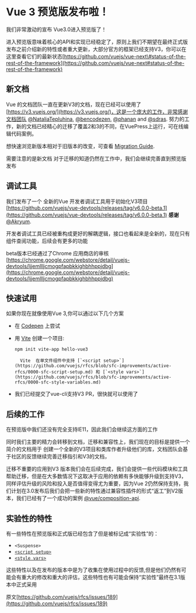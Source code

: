 # Vue 3 预览版发布啦！

我们非常激动的宣布 Vue3.0进入预览版了！

进入预览版意味着核心的API和实现已经稳定了，原则上我们不期望在最终正式版发布之前介绍新的特性或者重大更新，大部分官方的框架已经支持V3，你可以在这里查看它们的最新状态[https://github.com/vuejs/vue-next\#status-of-the-rest-of-the-framework](https://github.com/vuejs/vue-next#status-of-the-rest-of-the-framework)  


## 新文档

Vue 的文档团队一直在更新V3的文档，现在已经可以使用了[https://v3.vuejs.org/](https://v3.vuejs.org/)，这是一个庞大的工作，非常感谢文档团队 [@NataliaTepluhina](https://github.com/NataliaTepluhina), [@bencodezen](https://github.com/bencodezen), [@phanan](https://github.com/phanan) and [@sdras](https://github.com/sdras). 努力的工作，新的文档已经精心的迁移了覆盖2和3的不同，在VuePress上运行，可在线编辑代码案例。

想快速浏览新版本相对于旧版本的改变，可查看  [Migration Guide](https://v3.vuejs.org/guide/migration/introduction.html).

需要注意的是新文档 对于迁移的知道仍然在工作中，我们会继续完善直到预览版发布





## 调试工具

我们发布了一个 全新的Vue 开发者调试工具用于初始化V3项目[https://github.com/vuejs/vue-devtools/releases/tag/v6.0.0-beta.1](https://github.com/vuejs/vue-devtools/releases/tag/v6.0.0-beta.1)  **感谢** [@Akryum](https://github.com/Akryum).

 开发者调试工具已经被重构成更好的解耦逻辑，接口也看起来是全新的，现在只有组件查阅功能，后续会有更多的功能

beta版本已经通过了Chrome 应用商店的审核 [https://chrome.google.com/webstore/detail/vuejs-devtools/ljjemllljcmogpfapbkkighbhhppjdbg](https://chrome.google.com/webstore/detail/vuejs-devtools/ljjemllljcmogpfapbkkighbhhppjdbg)  


##  快速试用

如果你现在就像使用Vue 3,你可以通过以下几个方案

* 在 [Codepen](https://codepen.io/team/Vue/pen/KKpRVpx) 上尝试
* 用 [Vite](https://github.com/vitejs/vite) 创建一个项目:

  ```text
  npm init vite-app hello-vue3
  ```

        Vite  在单文件组件中支持 [`<script setup>`](https://github.com/vuejs/rfcs/blob/sfc-improvements/active-rfcs/0000-sfc-script-setup.md) 和 [`<style vars>`](https://github.com/vuejs/rfcs/blob/sfc-improvements/active-rfcs/0000-sfc-style-variables.md)

* 我们已经提交了vue-cli支持V3 PR，很快就可以使用了

##  后续的工作

在预览版中我们还没有完全支持IE11，因此我们会继续这方面的工作

 同时我们主要的精力会转移到文档，迁移和兼容性上，我们现在的目标是提供一个简介的文档用于 创建一个全新的V3项目和类库作者升级他们的库，文档团队会基于社区的反馈继续完善迁移指引和V3的文档，

 迁移不重要的应用到V3 版本我们会在后续完成，我们会提供一些代码模块和工具帮助迁移，但是在大多数情况下这取决于应用的依赖有多快能够升级到支持V3，同样评估升级的风险和投入是否值得变得尤为重要，因为Vue 2仍然保持支持，我们计划在3.0发布后我们会把一些新的特性通过兼容性插件的形式“返工”到V2版本，我们已经有了一个成功的案例 [@vue/composition-api](https://github.com/vuejs/composition-api).

##  实验性的特性

 有一些特性在预览版和正式版已经包含了但是被标记成“实验性”的：

* `<Suspense>`
* [`<script setup>`](https://github.com/vuejs/rfcs/blob/sfc-improvements/active-rfcs/0000-sfc-script-setup.md)
* [`<style vars>`](https://github.com/vuejs/rfcs/blob/sfc-improvements/active-rfcs/0000-sfc-style-variables.md)

 这些特性以及在发布的版本中是为了收集在使用过程中的反馈,但是他们仍然有可能会有重大的修改和重大的评估，这些特性也有可能会保持“实验性”最终在3.1版本中正式采用

原文[https://github.com/vuejs/rfcs/issues/189](https://github.com/vuejs/rfcs/issues/189)

 

